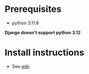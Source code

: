 # Prerequisites

-   python 3.11.8

**Django doesn't support python 3.12**

# Install instructions

-   See [wiki](https://github.com/SELab-2/UGent-7/wiki/Setup-and-deployment#development)
